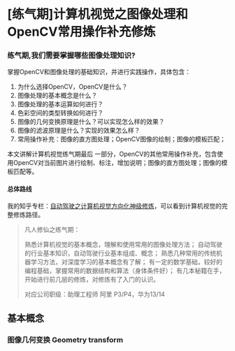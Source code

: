 # [练气期]计算机视觉之图像处理和OpenCV常用操作补充修炼

### 练气期,我们需要掌握哪些图像处理知识?

掌握OpenCV和图像处理的基础知识，并进行实践操作，具体包含：

1. 为什么选择OpenCV，OpenCV是什么？
2. 图像处理的基本概念是什么？
3. 图像处理的基本运算如何进行？
4. 色彩空间的类型转换如何进行？
5. 图像的几何变换原理是什么？可以实现怎么样的效果？
6. 图像的滤波原理是什么？实现的效果怎么样？
7. 常用操作补充：图像的直方图处理；OpenCV图像的绘制；图像的模板匹配；

本文讲解计算机视觉练气期最后 一部分，OpenCV的其他常用操作补充，包含使用OpenCV对当前图片进行绘制、标注，增加说明；图像的直方图处理；图像的模板匹配等。

#### 总体路线

我的知乎专栏：[自动驾驶之计算机视觉方向化神级修炼](https://www.zhihu.com/column/c_1407110076645273600)，可以看到计算机视觉的完整修炼路径。

> 凡人修仙之练气期：
>
> 熟悉计算机视觉的基本概念，理解和使用常用的图像处理方法；
> 自动驾驶的行业基本知识，自动驾驶行业基本组成、概念；
> 熟悉几种常用的传统机器学习方法，对深度学习的基本概念有了解；
> 有一定的数学基础，较好的编程基础，掌握常用的数据结构和算法（身体条件好）；
> 有几本秘籍在手，开始进行前几层的修炼，对修炼有了入门的认识。
>
> 对应公司职级：助理工程师 阿里 P3/P4，华为13/14

## 基本概念

### 图像几何变换 Geometry transform 

